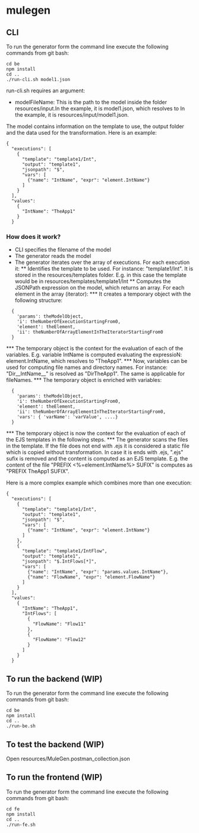 # mulegen

## CLI
To run the generator form the command line execute the following commands from git bash:
```
cd be
npm install
cd ..
./run-cli.sh model1.json
```

run-cli.sh requires an argument:
* modelFileName: This is the path to the model inside the folder resources/input.In the example, it is model1.json, which resolves to In the example, it is resources/input/model1.json. 

The model contains information on the template to use, the output folder and the data used for the transformation.
Here is an example:
```
{
  "executions": [
    {
      "template": "template1/Int",
      "output": "template1",
      "jsonpath": "$",
      "vars": [
        {"name": "IntName", "expr": "element.IntName"}
      ]
    }
  ],
  "values": 
    {
      "IntName": "TheApp1"
    }
  }
```
### How does it work? 
* CLI specifies the filename of the model
* The generator reads the model
* The generator iterates over the array of executions. For each execution it: 
** Identifies the template to be used. For instance: "template1/Int". It is stored in the resources/templates folder. E.g. in this case the template would be in resources/templates/template1/Int 
** Computes the JSONPath expression on the model, which returns an array. For each element in the array (iterator):
*** It creates a temporary object with the following structure: 
```
  {
    'params': theModelObject,
    'i': theNumberOfExecutionStartingFrom0,
    'element': theElement,
    'ii': theNumberOfArrayElementInTheIteratorStartingFrom0
  }
```
*** The temporary object is the context for the evaluation of each of the variables. E.g. variable IntName is computed evaluating  the expressioN: element.IntName, which resolves to "TheApp1".
*** Now, variables can be used for computing file names and directory names. For instance: "Dir__IntName__" is resolved as "DirTheApp1". The same is applicable for fileNames.
*** The temporary object is enriched with variables: 
```
  {
    'params': theModelObject,
    'i': theNumberOfExecutionStartingFrom0,
    'element': theElement,
    'ii': theNumberOfArrayElementInTheIteratorStartingFrom0,
    'vars': { 'varName': 'varValue', ....}
  }
```
*** The temporary object is now the context for the evaluation of each of the EJS templates in the following steps. 
*** The generator scans the files in the template. If the file does not end with .ejs it is considered a static file which is copied without transformation. In case it is ends with .ejs, ".ejs" sufix is removed and the content is computed as an EJS template. E.g. the content of the file "PREFIX <%=element.IntName%> SUFIX" is computes as "PREFIX TheApp1 SUFIX".

Here is a more complex example which combines more than one execution:
```
{
  "executions": [
    {
      "template": "template1/Int",
      "output": "template1",
      "jsonpath": "$",
      "vars": [
        {"name": "IntName", "expr": "element.IntName"}
      ]
    },
    {
      "template": "template1/IntFlow",
      "output": "template1",
      "jsonpath": "$.IntFlows[*]",
      "vars": [
        {"name": "IntName", "expr": "params.values.IntName"},
        {"name": "FlowName", "expr": "element.FlowName"}
      ]
    }
  ],
  "values": 
    {
      "IntName": "TheApp1",
      "IntFlows": [
        {
          "FlowName": "Flow11"
        },
        {
          "FlowName": "Flow12"
        }
      ]
    }
  }
```

## To run the backend (WIP)
To run the generator form the command line execute the following commands from git bash:
```
cd be
npm install
cd ..
./run-be.sh
```

## To test the backend (WIP)
Open resources/MuleGen.postman_collection.json

## To run the frontend (WIP)
To run the generator form the command line execute the following commands from git bash:
```
cd fe
npm install
cd ..
./run-fe.sh
```
